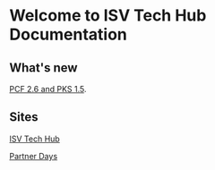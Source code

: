 # Welcome to ISV Tech Hub Documentation

## What's new

[PCF 2.6 and PKS 1.5](./releases/pcf2_6.md).


## Sites

[ISV Tech Hub](https://isv-tech-hub.cfapps.io)

[Partner Days](https://pivotal.io/event/partner-days)
